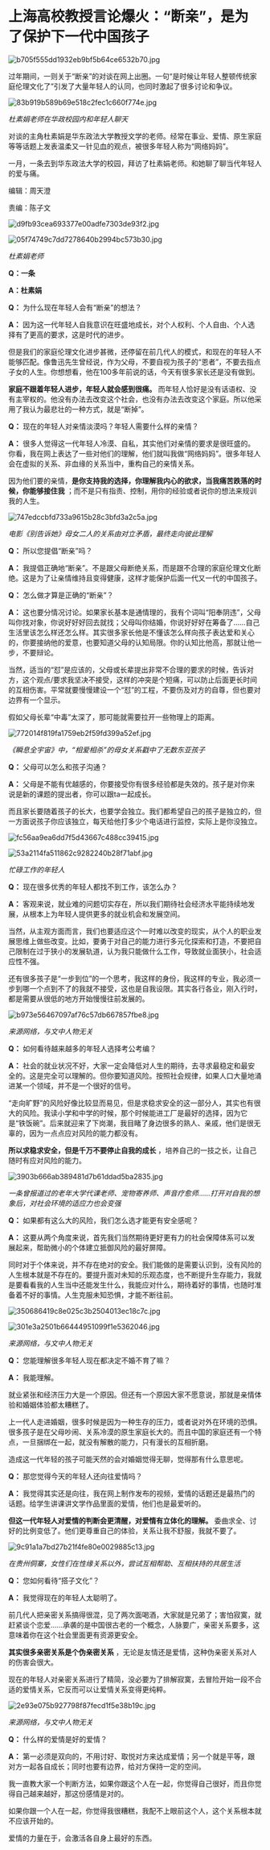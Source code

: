 # 上海高校教授言论爆火：“断亲”，是为了保护下一代中国孩子

![b705f555dd1932eb9bf5b64ce6532b70.jpg](https://raw.githubusercontent.com/qqhsx/qqnews_image/main/2024/02/26/上海高校教授言论爆火：“断亲”，是为了保护下一代中国孩子/b705f555dd1932eb9bf5b64ce6532b70.jpg)

过年期间，一则关于“断亲”的对谈在网上出圈。一句“是时候让年轻人整顿传统家庭伦理文化了”引发了大量年轻人的认同，也同时激起了很多讨论和争议。

![83b919b589b69e518c2fec1c660f774e.jpg](https://raw.githubusercontent.com/qqhsx/qqnews_image/main/2024/02/26/上海高校教授言论爆火：“断亲”，是为了保护下一代中国孩子/83b919b589b69e518c2fec1c660f774e.jpg)

 _杜素娟老师在华政校园内和年轻人聊天_

对谈的主角杜素娟是华东政法大学教授文学的老师。经常在事业、爱情、原生家庭等等话题上发表温柔又一针见血的观点，被很多年轻人称为“网络妈妈”。

一月，一条去到华东政法大学的校园，拜访了杜素娟老师。和她聊了聊当代年轻人的爱与痛。

编辑：周天澄

责编：陈子文

![d9fb93cea693377e00adfe7303de93f2.jpg](https://raw.githubusercontent.com/qqhsx/qqnews_image/main/2024/02/26/上海高校教授言论爆火：“断亲”，是为了保护下一代中国孩子/d9fb93cea693377e00adfe7303de93f2.jpg)

![05f74749c7dd7278640b2994bc573b30.jpg](https://raw.githubusercontent.com/qqhsx/qqnews_image/main/2024/02/26/上海高校教授言论爆火：“断亲”，是为了保护下一代中国孩子/05f74749c7dd7278640b2994bc573b30.jpg)

_杜素娟老师_

**Q：一条**

**A：杜素娟**

**Q：** 为什么现在年轻人会有“断亲”的想法？

**A：** 因为这一代年轻人自我意识在旺盛地成长，对个人权利、个人自由、个人选择有了更高的要求，这是时代的进步。

但是我们的家庭伦理文化进步甚微，还停留在前几代人的模式，和现在的年轻人不能够匹配。像鲁迅先生曾经说，作为父母，不要自视为孩子的“恩者”，不要去指点子女的人生。你想想看，他在100多年前说的话，今天有很多家长还是没有做到。

**家庭不跟着年轻人进步，年轻人就会感到很痛。**
而年轻人恰好是没有话语权、没有主宰权的。他没有办法去改变这个社会，也没有办法去改变这个家庭。所以他采用了我认为最悲壮的一种方式，就是“断掉”。

**Q：** 现在的年轻人对亲情淡漠吗？年轻人需要什么样的亲情？

**A：**
很多人觉得这一代年轻人冷漠、自私，其实他们对亲情的要求是很旺盛的。你看，我在网上表达了一些对他们的理解，他们就叫我做“网络妈妈”。很多年轻人会在虚拟的关系、非血缘的关系当中，重构自己的亲情关系。

因为他们要的亲情，**是你支持我的选择，你理解我内心的欲求，当我痛苦跌落的时候，你能够接住我**
；而不是只有指责、控制，用你的经验或者说你的想法来规训我的人生。

![747edccbfd733a9615b28c3bfd3a2c5a.jpg](https://raw.githubusercontent.com/qqhsx/qqnews_image/main/2024/02/26/上海高校教授言论爆火：“断亲”，是为了保护下一代中国孩子/747edccbfd733a9615b28c3bfd3a2c5a.jpg)

_电影《别告诉她》母女二人的关系由对立矛盾，最终走向彼此理解_

**Q：** 所以您提倡“断亲”吗？

**A：** 我提倡正确地“断亲”。不是跟父母断绝关系，而是跟不合理的家庭伦理文化断绝。这是为了让亲情维持且变得健康，这样才能保护后面一代又一代的中国孩子。

**Q：** 怎么做才算是正确的“断亲”？

**A：**
这也要分情况讨论。如果家长基本是通情理的，我有个词叫“阳奉阴违”，父母叫你找对象，你说好好好回去就找；父母叫你结婚，你说好好好在筹备了……自己生活里该怎么样还怎么样。其实很多家长他是不懂该怎么样向孩子表达爱和关心的，你要接纳他的爱意，也要知道父母的认知局限。你的认知比他高，那就让他一步，不要辩论。

当然，适当的“怼”是应该的，父母或长辈提出非常不合理的要求的时候，告诉对方，这个观点/要求我坚决不接受，这样的冲突是个短痛，可以防止后面更长时间的互相伤害。平常就要慢慢建设一个“怼”的工程，不要伤及对方的自尊，但也要对边界有一个显示。

假如父母长辈“中毒”太深了，那可能就需要拉开一些物理上的距离。

![772014f819fa1759eb2f59fd399a52ef.jpg](https://raw.githubusercontent.com/qqhsx/qqnews_image/main/2024/02/26/上海高校教授言论爆火：“断亲”，是为了保护下一代中国孩子/772014f819fa1759eb2f59fd399a52ef.jpg)

_《瞬息全宇宙》中，“相爱相杀”的母女关系戳中了无数东亚孩子_

**Q：** 父母可以怎么和孩子沟通？

**A：** 父母是不能有优越感的，你要接受你有很多经验都是失效的。孩子是对你来说是新的课题的提出者，你可以跟ta一起成长。

而且家长要随着孩子的长大，也要学会独立。我们都希望自己的孩子是独立的，但一方面说孩子你应该独立，每天给他打多少个电话进行监控，实际上是你没独立。

![fc56aa9ea6dd7f5d43667c488cc39415.jpg](https://raw.githubusercontent.com/qqhsx/qqnews_image/main/2024/02/26/上海高校教授言论爆火：“断亲”，是为了保护下一代中国孩子/fc56aa9ea6dd7f5d43667c488cc39415.jpg)

![53a2114fa511862c9282240b28f71abf.jpg](https://raw.githubusercontent.com/qqhsx/qqnews_image/main/2024/02/26/上海高校教授言论爆火：“断亲”，是为了保护下一代中国孩子/53a2114fa511862c9282240b28f71abf.jpg)

_忙碌工作的年轻人_

**Q：** 现在很多优秀的年轻人都找不到工作，该怎么办？

**A：** 客观来说，就业难的问题切实存在，所以我们期待社会经济水平能持续地发展，从根本上为年轻人提供更多的就业机会和发展空间。

当然，从主观方面而言，我们也要适应这个一时难以改变的现实，从个人的职业发展思维上做些改变。比如，要勇于对自己的能力进行多元化探索和打造，不要把自己限制在过于狭小的发展轨道，认为我只能做什么工作，导致就业面狭小，社会适应性不强。

还有很多孩子是“一步到位”的一个思考，我这样的身份，我这样的专业，我必须一步到哪一个点到不了的我就不接受，这也是自我设限。其实各行各业，刚入行时，都是需要从很低的地方开始慢慢往前发展的。

![b973e56467097af76c57db667857fbe8.jpg](https://raw.githubusercontent.com/qqhsx/qqnews_image/main/2024/02/26/上海高校教授言论爆火：“断亲”，是为了保护下一代中国孩子/b973e56467097af76c57db667857fbe8.jpg)

 _来源网络，与文中人物无关_

**Q：** 如何看待越来越多的年轻人选择考公考编？

**A：**
社会的就业状况不好，大家一定会降低对人生的期待，去寻求最稳定和最安全的。这是完全可以理解的。但你要知道风险。按照社会规律，如果人口大量地涌进某一个领域，并不是一个很好的信号。

“走向旷野”的风险好像比较显而易见，但是求稳求安全的这一部分人，其实也有很大的风险。我读小学和中学的时候，那个时候能进工厂是最好的选择，因为它是“铁饭碗”。后来就迎来了下岗潮，我目睹了身边很多的熟人、亲戚，他们是很无辜的，因为一点点应对风险的能力都没有。

**所以求稳求安全，但是千万不要停止自我的成长** ，培养自己的一技之长，让自己随时有应对风险的能力。

![3903b666ab389481d7b61ddad5ba2835.jpg](https://raw.githubusercontent.com/qqhsx/qqnews_image/main/2024/02/26/上海高校教授言论爆火：“断亲”，是为了保护下一代中国孩子/3903b666ab389481d7b61ddad5ba2835.jpg)

_一条曾报道过的老年大学代课老师、宠物寄养师、声音疗愈师……打开对自我的想象后，对社会环境的适应力也会变强_

**Q：** 如果都有这么大的风险，我们怎么选才能更有安全感呢？

**A：** 这要从两个角度来说，首先我们当然期待更好更有力的社会保障体系可以发展起来，帮助微小的个体建立抵御风险的最好屏障。

同时对于个体来说，并不存在绝对的安全。我们能做的是需要认识到，没有风险的人生根本就是不存在的。要提升面对未知的乐观态度，也不断提升生存能力，我就是要看看我的人生当中还能发生什么，我能应对什么，期待着好的事情，也随时准备着不好的事情。人生克服未知恐惧，才能不断往前。

![350686419c8e025c3b2504013ec18c7c.jpg](https://raw.githubusercontent.com/qqhsx/qqnews_image/main/2024/02/26/上海高校教授言论爆火：“断亲”，是为了保护下一代中国孩子/350686419c8e025c3b2504013ec18c7c.jpg)

![301e3a2501b66444951099f1e5362046.jpg](https://raw.githubusercontent.com/qqhsx/qqnews_image/main/2024/02/26/上海高校教授言论爆火：“断亲”，是为了保护下一代中国孩子/301e3a2501b66444951099f1e5362046.jpg)

_来源网络，与文中人物无关_

**Q：** 您能理解很多年轻人现在都决定不婚不育了嘛？

**A：** 我能理解。

就业紧张和经济压力大是一个原因。但还有一个原因大家不愿意说，那就是亲情体验和婚姻体验都太糟糕了。

上一代人走进婚姻，很多时候是因为一种生存的压力，或者说对外在环境的恐惧。很多孩子是在父母吵闹、关系冷漠的原生家庭长大的。而且中国的家庭还有一个特点，一旦捆绑在一起，就没有解散的能力，只有漫长的互相折磨。

造成这一代年轻的孩子可能天然的会对婚姻觉得无聊，觉得那有什么意思呢。

**Q：** 那您觉得今天的年轻人还向往爱情吗？

**A：** 我觉得其实还是向往，我在网上制作发布的视频，爱情的话题还是最热门的话题。给学生讲课讲文学作品里面的爱情，他们也是最爱听的。

**但这一代年轻人对爱情的判断会更清醒，对爱情有立体化的理解。** 委曲求全、讨好的比例变低了。他们更尊重自己的体验，关系让我不舒服，我就不要了。

![9c91a1a7bd27b21f4fe80e0029885c13.jpg](https://raw.githubusercontent.com/qqhsx/qqnews_image/main/2024/02/26/上海高校教授言论爆火：“断亲”，是为了保护下一代中国孩子/9c91a1a7bd27b21f4fe80e0029885c13.jpg)

_在贵州侗寨，女性们在性缘关系以外，尝试互相帮助、互相扶持的共居生活_

**Q：** 您如何看待“搭子文化”？

**A：** 我觉得现在的年轻人太聪明了。

前几代人把亲密关系搞得很混，见了两次面喝酒，大家就是兄弟了；害怕寂寞，就赶紧谈个恋爱……承袭的是中国很古老的一个概念，人脉要广，亲密关系要多，这意味着你在这个社会里面更有资源更安全。

**其实很多亲密关系是个伪亲密关系** ，无论是友情还是爱情，这种伪亲密关系对人的伤害会很大。

现在的年轻人对亲密关系进行了精简，没必要为了排解寂寞，去冒险开始一段不合适的爱情关系，它反而可以让爱情关系变得更纯粹。

![2e93e075b927798f87fecd1f5e38b19c.jpg](https://raw.githubusercontent.com/qqhsx/qqnews_image/main/2024/02/26/上海高校教授言论爆火：“断亲”，是为了保护下一代中国孩子/2e93e075b927798f87fecd1f5e38b19c.jpg)

 _来源网络，与文中人物无关_

**Q：** 什么样的爱情是好的爱情？

**A：** 第一必须是双向的，不用讨好、取悦对方来达成爱情；另一个就是平等，跟对方一起各自成长；同时也要有边界，给对方保持一定的空间。

我一直教大家一个判断方法，如果你跟这个人在一起，你觉得自己很好，而且你觉得自己越来越好，那这份感情是对的。

如果你跟一个人在一起，你觉得我很糟糕，我配不上眼前这个人，这个关系根本就不应该开始的。

爱情的力量在于，会激活各自身上最好的东西。

